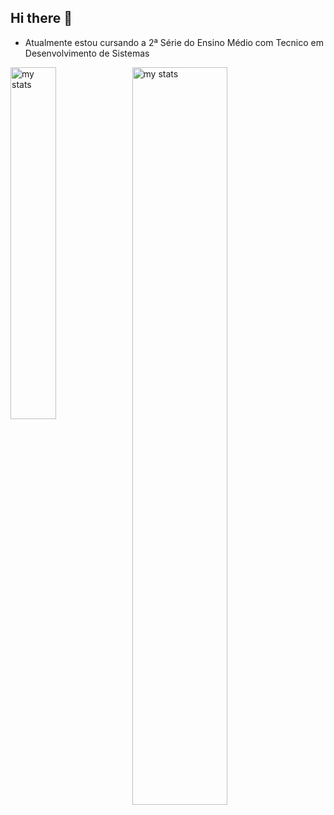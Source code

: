 ## Hi there 👋


- Atualmente estou cursando a 2ª Série do Ensino Médio com Tecnico em Desenvolvimento de Sistemas

<img alt="my stats" align="left" width="38%" src="https://github-readme-stats.vercel.app/api/top-langs/?username=felipemiura1794&layout=donut&theme=dracula&count_private=true&hide=Hack"/>
  
<img alt="my stats" align="left" width="55%" src="https://github-readme-stats.vercel.app/api?username=felipemiura1794&layout=compact&show_icons=true&theme=dracula&count_private=true"/>
